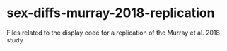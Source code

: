 # sex-diffs-murray-2018-replication

Files related to the display code for a replication of the Murray et al. 2018 study.
